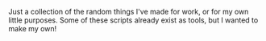 Just a collection of the random things I've made for work, or for my own little purposes. Some of these scripts already exist as tools, but I wanted to make my own!

